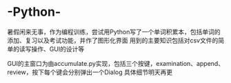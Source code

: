 # -Python-
暑假闲来无事，作为编程训练，尝试用Python写了一个单词积累本，包括单词的添加、复习以及考试功能，并作了图形化界面
用到的主要知识包括对csv文件的简单的读写操作、GUI的设计等

GUI的主窗口为由accumulate.py实现，包括三个按键，examination、append、review，按下每个键会分别弹出一个Dialog
具体细节明天再更
